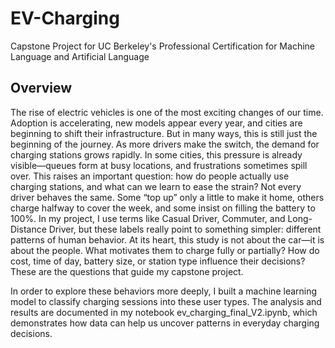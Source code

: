 # EV-Charging
Capstone Project for UC Berkeley's Professional Certification for Machine Language and Artificial Language
## Overview
The rise of electric vehicles is one of the most exciting changes of our time. Adoption is accelerating, new models appear every year, and cities are beginning to shift their infrastructure. But in many ways, this is still just the beginning of the journey. As more drivers make the switch, the demand for charging stations grows rapidly. In some cities, this pressure is already visible—queues form at busy locations, and frustrations sometimes spill over.
This raises an important question: how do people actually use charging stations, and what can we learn to ease the strain? Not every driver behaves the same. Some “top up” only a little to make it home, others charge halfway to cover the week, and some insist on filling the battery to 100%. In my project, I use terms like Casual Driver, Commuter, and Long-Distance Driver, but these labels really point to something simpler: different patterns of human behavior.
At its heart, this study is not about the car—it is about the people. What motivates them to charge fully or partially? How do cost, time of day, battery size, or station type influence their decisions? These are the questions that guide my capstone project.  

In order to explore these behaviors more deeply, I built a machine learning model to classify charging sessions into these user types. The analysis and results are documented in my notebook ev_charging_final_V2.ipynb, which demonstrates how data can help us uncover patterns in everyday charging decisions.
